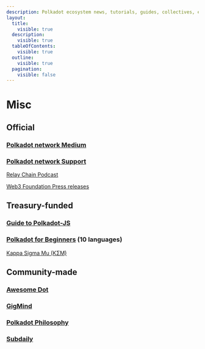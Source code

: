 ```yaml
---
description: Polkadot ecosystem news, tutorials, guides, collectives, etc.
layout:
  title:
    visible: true
  description:
    visible: true
  tableOfContents:
    visible: true
  outline:
    visible: true
  pagination:
    visible: false
---
```


# Misc

## Official

### [Polkadot network Medium](https://medium.com/polkadot-network)

### [Polkadot network Support](https://support.polkadot.network/)

[Relay Chain Podcast](https://relaychain.fm/)

[Web3 Foundation Press releases](https://web3.foundation/press/)



## Treasury-funded

### [Guide to Polkadot-JS](https://anaelleltd.github.io/polkadotjs-guide/)

### [Polkadot for Beginners](https://linktr.ee/polkadotbook) (10 languages)&#x20;

[Kappa Sigma Mu (KΣM)](https://ksmsociety.io/)



## Community-made

### [Awesome Dot](https://github.com/Awesomedot/awesome-dot)

### [GigMind](https://gigmind.app/)

### [Polkadot Philosophy](https://polkadotphilosophy.medium.com/)

### [Subdaily](https://subdaily.io/)

